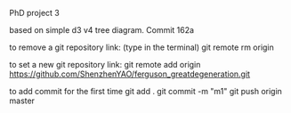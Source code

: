 PhD project 3

based on 
simple d3 v4 tree diagram.
Commit 162a

to remove a git repository link:
(type in the terminal)
git remote rm origin


to set a new git repository link:
git remote add origin https://github.com/ShenzhenYAO/ferguson_greatdegeneration.git


to add commit for the first time
git add .
git commit -m "m1"
git push origin master

